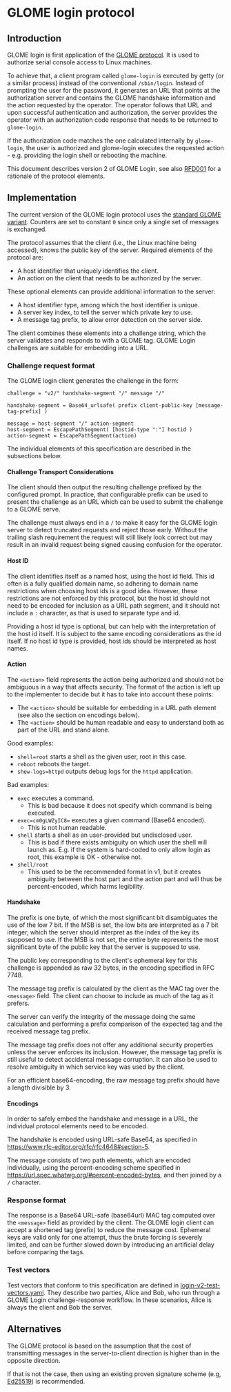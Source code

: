 # GLOME login protocol

## Introduction

GLOME login is first application of the [GLOME protocol](protocol.md). It is
used to authorize serial console access to Linux machines.

To achieve that, a client program called `glome-login` is executed by getty (or
a similar process) instead of the conventional `/sbin/login`. Instead of
prompting the user for the password, it generates an URL that points at the
authorization server and contains the GLOME handshake information and the action
requested by the operator. The operator follows that URL and upon successful
authentication and authorization, the server provides the operator with an
authorization code response that needs to be returned to `glome-login`.

If the authorization code matches the one calculated internally by
`glome-login`, the user is authorized and glome-login executes the requested
action - e.g. providing the login shell or rebooting the machine.

This document describes version 2 of GLOME Login, see also
[RFD001](rfd/001.md) for a rationale of the protocol elements.

## Implementation

The current version of the GLOME login protocol uses the
[standard GLOME variant](protocol.md#variants).
Counters are set to constant `0` since only a single set of messages
is exchanged.

The protocol assumes that the client (i.e., the Linux machine being accessed),
knows the public key of the server. Required elements of the protocol are:

* A host identifier that uniquely identifies the client.
* An action on the client that needs to be authorized by the server.

These optional elements can provide additional information to the server:

* A host identifier type, among which the host identifier is unique.
* A server key index, to tell the server which private key to use.
* A message tag prefix, to allow error detection on the server side.

The client combines these elements into a challenge string, which the server
validates and responds to with a GLOME tag. GLOME Login challenges are suitable
for embedding into a URL.

### Challenge request format

The GLOME login client generates the challenge in the form:

```abnf
challenge = "v2/" handshake-segment "/" message "/"

handshake-segment = Base64_urlsafe( prefix client-public-key [message-tag-prefix] )

message = host-segment "/" action-segment
host-segment = EscapePathSegment( [hostid-type ":"] hostid )
action-segment = EscapePathSegment(action)
```

The individual elements of this specification are described in the subsections below.

#### Challenge Transport Considerations

The client should then output the resulting challenge prefixed by the
configured prompt. In practice, that configurable prefix can be used to present
the challenge as an URL which can be used to submit the challenge to a GLOME
serve.

The challenge must always end in a `/` to make it easy for the GLOME login
server to detect truncated requests and reject those early. Without the
trailing slash requirement the request will still likely look correct but may
result in an invalid request being signed causing confusion for the operator.

#### Host ID

The client identifies itself as a named host, using the host id field. This id
often is a fully qualified domain name, so adhering to domain name restrictions
when choosing host ids is a good idea. However, these restrictions are not
enforced by this protocol, but the host id should not need to be encoded for
inclusion as a URL path segment, and it should not include a `:` character, as
that is used to separate type and id.

Providing a host id type is optional, but can help with the interpretation of
the host id itself. It is subject to the same encoding considerations as the id
itself. If no host id type is provided, host ids should be interpreted as host
names.

#### Action

The `<action>` field represents the action being authorized and should not
be ambiguous in a way that affects security. The format of the action is left
up to the implementer to decide but it has to take into account these points:

  * The `<action>` should be suitable for embedding in a URL path element
    (see also the section on encodings below).
  * The `<action>` should be human readable and easy to understand
    both as part of the URL and stand alone.

Good examples:

  * `shell=root` starts a shell as the given user, root in this case.
  * `reboot` reboots the target.
  * `show-logs=httpd` outputs debug logs for the `httpd` application.

Bad examples:

  * `exec` executes a command.
    * This is bad because it does not specify which command is being executed.
  * `exec=cm0gLWZyIC8=` executes a given command (Base64 encoded).
    * This is not human readable.
  * `shell` starts a shell as an user-provided but undisclosed user.
    * This is bad if there exists ambiguity on which user the shell will launch
      as. E.g. if the system is hard-coded to only allow login as root, this
      example is OK - otherwise not.
  * `shell/root`
    * This used to be the recommended format in v1, but it creates ambiguity
      between the host part and the action part and will thus be
      percent-encoded, which harms legibility.

#### Handshake

The prefix is one byte, of which the most significant bit disambiguates the use
of the low 7 bit. If the MSB is set, the low bits are interpreted as a 7 bit
integer, which the server should interpret as the index of the key its supposed
to use. If the MSB is not set, the entire byte represents the most significant
byte of the public key that the server is supposed to use.

The public key corresponding to the client's ephemeral key for this challenge
is appended as raw 32 bytes, in the encoding specified in RFC 7748.

The message tag prefix is calculated by the client as the MAC tag over the
`<message>` field. The client can choose to include as much of the tag as it
prefers.

The server can verify the integrity of the message doing the same calculation
and performing a prefix comparison of the expected tag and the received
message tag prefix.

The message tag prefix does not offer any additional security properties unless
the server enforces its inclusion. However, the message tag prefix is still
useful to detect accidental message corruption. It can also be used to
resolve ambiguity in which service key was used by the client.

For an efficient base64-encoding, the raw message tag prefix should have a
length divisible by 3.

#### Encodings

In order to safely embed the handshake and message in a URL, the individual
protocol elements need to be encoded.

The handshake is encoded using URL-safe Base64, as specified in
<https://www.rfc-editor.org/rfc/rfc4648#section-5>.

The message consists of two path elements, which are encoded individually,
using the percent-encoding scheme specified in
<https://url.spec.whatwg.org/#percent-encoded-bytes>, and then joined by a `/`
character.

### Response format

The response is a Base64 URL-safe (base64url) MAC tag computed over the
`<message>` field as provided by the client. The GLOME login client can accept a
shortened tag (prefix) to reduce the message cost. Ephemeral keys are valid only
for one attempt, thus the brute forcing is severely limited, and can be further
slowed down by introducing an artificial delay before comparing the tags.

### Test vectors

Test vectors that conform to this specification are defined in
[login-v2-test-vectors.yaml](login-v2-test-vectors.yaml). They describe two
parties, Alice and Bob, who run through a GLOME Login challenge-response
workflow. In these scenarios, Alice is always the client and Bob the server.

## Alternatives

The GLOME protocol is based on the assumption that the cost of transmitting
messages in the server-to-client direction is higher than in the opposite
direction.

If that is not the case, then using an existing proven signature scheme (e.g,
[Ed25519](https://en.wikipedia.org/wiki/EdDSA#Ed25519)) is recommended.
